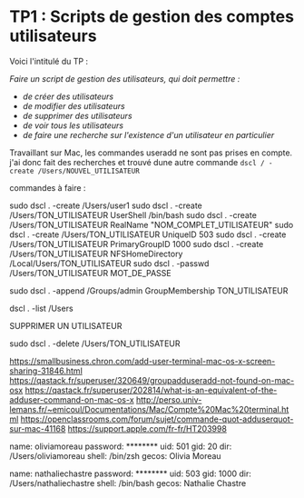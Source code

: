 # TP1 : Scripts de gestion des comptes utilisateurs

Voici l'intitulé du TP : 

*Faire un script de gestion des utilisateurs, qui doit permettre :*
* *de créer des utilisateurs*
* *de modifier des utilisateurs*
* *de supprimer des utilisateurs*
* *de voir tous les utilisateurs*
* *de faire une recherche sur l'existence d'un utilisateur en particulier*


Travaillant sur Mac, les commandes useradd ne sont pas prises en compte. j'ai donc fait des recherches et trouvé dune autre commande `dscl / -create /Users/NOUVEL_UTILISATEUR`


commandes à faire : 

sudo dscl . -create /Users/user1
sudo dscl . -create /Users/TON_UTILISATEUR UserShell /bin/bash
sudo dscl . -create /Users/TON_UTILISATEUR RealName "NOM_COMPLET_UTILISATEUR"
sudo dscl . -create /Users/TON_UTILISATEUR UniqueID 503
sudo dscl . -create /Users/TON_UTILISATEUR PrimaryGroupID 1000
sudo dscl . -create /Users/TON_UTILISATEUR NFSHomeDirectory /Local/Users/TON_UTILISATEUR
sudo dscl . -passwd /Users/TON_UTILISATEUR MOT_DE_PASSE

sudo dscl . -append /Groups/admin GroupMembership TON_UTILISATEUR

dscl . -list /Users

SUPPRIMER UN UTILISATEUR

sudo dscl . -delete /Users/TON_UTILISATEUR


https://smallbusiness.chron.com/add-user-terminal-mac-os-x-screen-sharing-31846.html
https://qastack.fr/superuser/320649/groupadduseradd-not-found-on-mac-osx
https://qastack.fr/superuser/202814/what-is-an-equivalent-of-the-adduser-command-on-mac-os-x
http://perso.univ-lemans.fr/~emicoul/Documentations/Mac/Compte%20Mac%20terminal.html
https://openclassrooms.com/forum/sujet/commande-quot-adduserquot-sur-mac-41168
https://support.apple.com/fr-fr/HT203998


name: oliviamoreau
password: ********
uid: 501
gid: 20
dir: /Users/oliviamoreau
shell: /bin/zsh
gecos: Olivia Moreau

name: nathaliechastre
password: ********
uid: 503
gid: 1000
dir: /Users/nathaliechastre
shell: /bin/bash
gecos: Nathalie Chastre
